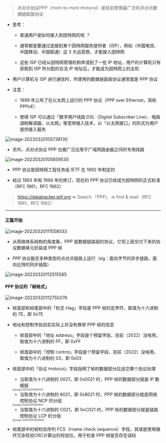 > 点对点协议PPP（`P`oint-to-`P`oint `P`rotocol）是目前使用最广泛的点对点数据链路层协议

- 思考：

	- 普通用户是如何接入到因特网的呢 ？

	- 通常都是要通过连接到某个因特网服务提供者（ISP），例如（中国电信、中国移动、中国联通）这 3 大运营商，才能接入因特网

	- 这些 ISP 已经从因特网管理机构申请到了一批 IP 地址，用户的计算机只有获取到 ISP 所分配的合法 IP 地址后，才能成为因特网上的主机

- 用户计算机与 ISP 进行通信时，所使用的数据链路层协议通常就是 PPP 协议

- 注意：

	- 1999 年公布了在以太网上运行的 PPP 协议（PPP over Ethernet，简称 PPPoE）

	- 使得 ISP 可以通过「数字用户线路 DSL（Digital Subscriber Line）、电路调制解调器、以太网」等宽带接入技术，以「以太网接口」的形式为用户提供接入服务

![image-20220320105738130](https://gitee.com/pj-l/imgs-1/raw/master/image-20220320105738130.png)

- 另外，点对点协议 PPP 也被广泛应用于广域网路由器之间的专用线路

![image-20220320105859530](https://gitee.com/pj-l/imgs-1/raw/master/image-20220320105859530.png)

- PPP 协议是因特网工程任务组 IETF 在 1992 年制定的

- 经过 1993 年和 1994 年的修订，现在的 PPP 协议已经成为因特网的正式标准（RFC 1661，RFC 1662）

> https://datatracker.ietf.org => Search 「PPP」 => find & read（RFC 1661，RFC 1662）

---

#### 正篇开始

![image-20220320111558033](https://gitee.com/pj-l/imgs-1/raw/master/image-20220320111558033.png)

- 从网络体系结构的角度看，PPP 是数据链路层的协议，它将上层交付下来的协议数据单元封装成 PPP 帧

- PPP 协议能在多种类型的点对点链路上运行（eg：面向字节的异步链路，面向比特的同步链路）

![image-20220320112515585](https://gitee.com/pj-l/imgs-1/raw/master/image-20220320112515585.png)

#### PPP 协议的「帧格式」

![image-20220320112750276](https://gitee.com/pj-l/imgs-1/raw/master/image-20220320112750276.png)

- 帧首部和帧尾部中的「标志 `F`lag」字段是 PPP 帧的定界符，取值为十六进制的 7E，即 0x7E

- 地址和控制字段目前实际上并没有携带 PPP 帧的信息

  - 帧首部中的「地址 `A`ddress」字段是个预留字段，目前（2022）没啥用，取值为十六进制的 FF，即 0xFF

  - 帧首部中的「控制 `C`ontrol」字段是个预留字段，目前（2022）没啥用，取值为十六进制的 03，即 0x03

- 帧首部中的「协议 `P`rotocol」字段指明了帧的数据部分应送交哪个协议处理

	- 当取值为十六进制的 0021，即 0x0021 时，PPP 帧的数据部分就是 IP 数据报

	<img src="https://gitee.com/pj-l/imgs-1/raw/master/image-20220320113933311.png" alt="image-20220320113933311" style="zoom:50%;" />

	- 当取值为十六进制的 8021，即 0x8021 时，PPP 帧的数据部分就是网络控制协议 NCP 的分组

	<img src="https://gitee.com/pj-l/imgs-1/raw/master/image-20220320114011833.png" alt="image-20220320114011833" style="zoom:50%;" />

	- 当取值为十六进制的 C021，即 0xC021 时，PPP 帧的数据部分就是链路控制协议 LCP 的分组

	<img src="https://gitee.com/pj-l/imgs-1/raw/master/image-20220320114045824.png" alt="image-20220320114045824" style="zoom:50%;" />

- 帧尾部中的帧检验序列 FCS（`F`rame `C`heck `S`equence）字段，其值是使用循环冗余校验CRC计算出的校验位，用于检查 PPP 帧是否存在误码

